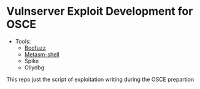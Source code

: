 # Vulnserver Exploit Development for OSCE

* Tools:
  * [Boofuzz](https://github.com/jtpereyda/boofuzz)
  * [Metasm-shell](https://github.com/jjyg/metasm)
  * Spike
  * Ollydbg
 
 This repo just the script of exploitation writing during the OSCE prepartion
